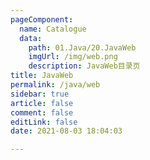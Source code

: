 ```yaml
---
pageComponent: 
  name: Catalogue
  data: 
    path: 01.Java/20.JavaWeb
    imgUrl: /img/web.png
    description: JavaWeb目录页
title: JavaWeb
permalink: /java/web
sidebar: true
article: false
comment: false
editLink: false
date: 2021-08-03 18:04:03

---
```


